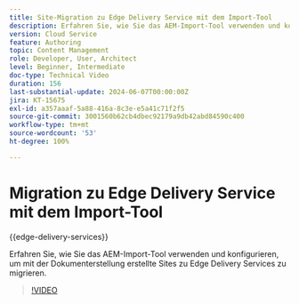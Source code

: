 ```yaml
---
title: Site-Migration zu Edge Delivery Service mit dem Import-Tool
description: Erfahren Sie, wie Sie das AEM-Import-Tool verwenden und konfigurieren, um Sites zu Edge Delivery Services zu migrieren.
version: Cloud Service
feature: Authoring
topic: Content Management
role: Developer, User, Architect
level: Beginner, Intermediate
doc-type: Technical Video
duration: 156
last-substantial-update: 2024-06-07T00:00:00Z
jira: KT-15675
exl-id: a357aaaf-5a88-416a-8c3e-e5a41c71f2f5
source-git-commit: 3001560b62cb4dbec92179a9db42abd84590c400
workflow-type: tm+mt
source-wordcount: '53'
ht-degree: 100%

---
```


# Migration zu Edge Delivery Service mit dem Import-Tool

{{edge-delivery-services}}

Erfahren Sie, wie Sie das AEM-Import-Tool verwenden und konfigurieren, um mit der Dokumenterstellung erstellte Sites zu Edge Delivery Services zu migrieren.

>[!VIDEO](https://video.tv.adobe.com/v/3429595/?learn=on)
